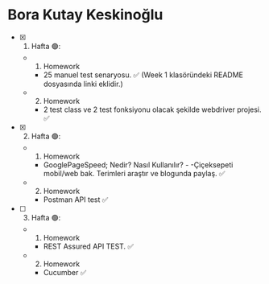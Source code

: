 # Bora Kutay Keskinoğlu

- [x] 1. Hafta 🟢:
  - 1. Homework
      - 25 manuel test senaryosu. ✅ (Week 1 klasöründeki README dosyasında linki eklidir.)
  - 2. Homework
      - 2 test class ve 2 test fonksiyonu olacak şekilde webdriver projesi. ✅
      
- [X] 2. Hafta 🟢:
  - 1. Homework
      - GooglePageSpeed; Nedir? Nasıl Kullanılır? - -Çiçeksepeti mobil/web bak. Terimleri araştır ve blogunda paylaş. ✅
  - 2. Homework
      - Postman API test ✅

- [ ] 3. Hafta 🟢:
  - 1. Homework
      - REST Assured API TEST. ✅
  - 2. Homework
      - Cucumber ✅
